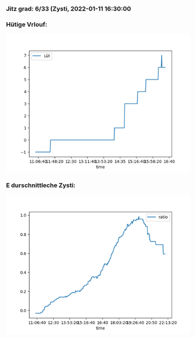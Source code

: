 ### Jitz grad: 6/33 (Zysti, 2022-01-11 16:30:00

### Hütige Vrlouf:
![Graph](Today.png)

### E durschnittleche Zysti:
![Graph](Zysti.png)